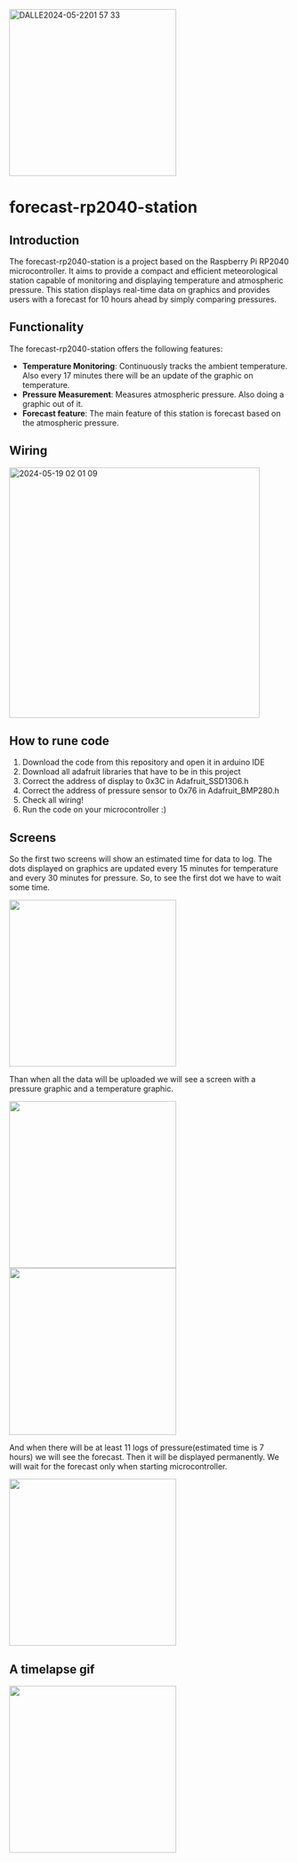 <img src="https://github.com/kuzlik340/forecast-rp2040-station/assets/145336491/a7c2bccd-131b-4acd-8dc7-73c232ca1948" alt="DALLE2024-05-2201 57 33" width="300"/>

# forecast-rp2040-station

## Introduction

The forecast-rp2040-station is a project based on the Raspberry Pi RP2040 microcontroller. It aims to provide a compact and efficient meteorological station capable of monitoring and displaying temperature and atmospheric pressure. This station displays real-time data on graphics and provides users with a forecast for 10 hours ahead by simply comparing pressures.


## Functionality

The forecast-rp2040-station offers the following features:

- **Temperature Monitoring**: Continuously tracks the ambient temperature. Also every 17 minutes there will be an update of the graphic on temperature.
- **Pressure Measurement**: Measures atmospheric pressure. Also doing a graphic out of it.
- **Forecast feature**: The main feature of this station is forecast based on the atmospheric pressure.

## Wiring

<img src="https://github.com/kuzlik340/forecast-rp2040-station/assets/145336491/ede9e482-9626-4ea4-907a-657552a753c1" alt="2024-05-19 02 01 09" width="450"/>   

## How to rune code
1. Download the code from this repository and open it in arduino IDE
2. Download all adafruit libraries that have to be in this project
3. Correct the address of display to 0x3C in Adafruit_SSD1306.h
4. Correct the address of pressure sensor to 0x76 in Adafruit_BMP280.h
5. Check all wiring!
6. Run the code on your microcontroller :)

## Screens
So the first two screens will show an estimated time for data to log. The dots displayed on graphics are updated every 15 minutes for temperature and every 30 minutes for pressure. So, to see the first dot we have to wait some time.

<img src="https://github.com/kuzlik340/forecast-rp2040-station/assets/145336491/35628b00-f1be-4b99-8560-c2ffd42fa540" width="300"/>

Than when all the data will be uploaded we will see a screen with a pressure graphic and a temperature graphic.

<img src="https://github.com/kuzlik340/forecast-rp2040-station/assets/145336491/d940977c-94a4-410f-bf68-987eaf4e7262" width="300"/>
<img src="https://github.com/kuzlik340/forecast-rp2040-station/assets/145336491/0082005e-2df5-4da8-a467-f96ff906f0e7" width="300"/>

And when there will be at least 11 logs of pressure(estimated time is 7 hours) we will see the forecast. Then it will be displayed permanently. We will wait for the forecast only when starting microcontroller.

<img src="https://github.com/kuzlik340/forecast-rp2040-station/assets/145336491/9919d32f-170e-4e7f-a440-f188ddf170b3" width="300"/>

## A timelapse gif

<img src="https://github.com/kuzlik340/forecast-rp2040-station/assets/145336491/2c79f3e3-4539-4ef5-9bf4-03c7af5de424" width="300"/>





